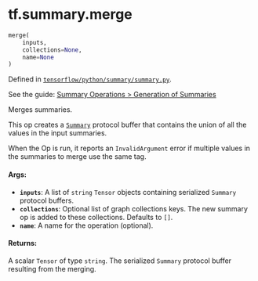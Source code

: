 <div itemscope itemtype="http://developers.google.com/ReferenceObject">
<meta itemprop="name" content="tf.summary.merge" />
</div>

# tf.summary.merge

``` python
merge(
    inputs,
    collections=None,
    name=None
)
```



Defined in [`tensorflow/python/summary/summary.py`](https://www.tensorflow.org/code/tensorflow/python/summary/summary.py).

See the guide: [Summary Operations > Generation of Summaries](../../../../api_guides/python/summary.md#Generation_of_Summaries)

Merges summaries.

This op creates a
[`Summary`](https://www.tensorflow.org/code/tensorflow/core/framework/summary.proto)
protocol buffer that contains the union of all the values in the input
summaries.

When the Op is run, it reports an `InvalidArgument` error if multiple values
in the summaries to merge use the same tag.

#### Args:

* <b>`inputs`</b>: A list of `string` `Tensor` objects containing serialized `Summary`
    protocol buffers.
* <b>`collections`</b>: Optional list of graph collections keys. The new summary op is
    added to these collections. Defaults to `[]`.
* <b>`name`</b>: A name for the operation (optional).


#### Returns:

A scalar `Tensor` of type `string`. The serialized `Summary` protocol
buffer resulting from the merging.